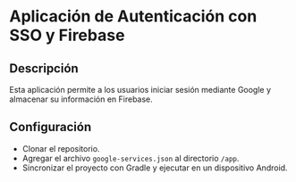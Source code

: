 # Aplicación de Autenticación con SSO y Firebase

## Descripción
Esta aplicación permite a los usuarios iniciar sesión mediante Google y almacenar su información en Firebase.

## Configuración
- Clonar el repositorio.
- Agregar el archivo `google-services.json` al directorio `/app`.
- Sincronizar el proyecto con Gradle y ejecutar en un dispositivo Android.
